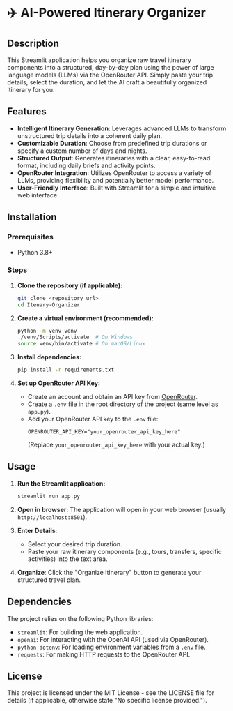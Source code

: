 # ✈️ AI-Powered Itinerary Organizer

## Description
This Streamlit application helps you organize raw travel itinerary components into a structured, day-by-day plan using the power of large language models (LLMs) via the OpenRouter API. Simply paste your trip details, select the duration, and let the AI craft a beautifully organized itinerary for you.

## Features
- **Intelligent Itinerary Generation**: Leverages advanced LLMs to transform unstructured trip details into a coherent daily plan.
- **Customizable Duration**: Choose from predefined trip durations or specify a custom number of days and nights.
- **Structured Output**: Generates itineraries with a clear, easy-to-read format, including daily briefs and activity points.
- **OpenRouter Integration**: Utilizes OpenRouter to access a variety of LLMs, providing flexibility and potentially better model performance.
- **User-Friendly Interface**: Built with Streamlit for a simple and intuitive web interface.

## Installation

### Prerequisites
- Python 3.8+

### Steps
1.  **Clone the repository (if applicable):**
    ```bash
    git clone <repository_url>
    cd Itenary-Organizer
    ```

2.  **Create a virtual environment (recommended):**
    ```bash
    python -m venv venv
    ./venv/Scripts/activate  # On Windows
    source venv/bin/activate # On macOS/Linux
    ```

3.  **Install dependencies:**
    ```bash
    pip install -r requirements.txt
    ```

4.  **Set up OpenRouter API Key:**
    - Create an account and obtain an API key from [OpenRouter](https://openrouter.ai/).
    - Create a `.env` file in the root directory of the project (same level as `app.py`).
    - Add your OpenRouter API key to the `.env` file:
      ```
      OPENROUTER_API_KEY="your_openrouter_api_key_here"
      ```
      (Replace `your_openrouter_api_key_here` with your actual key.)

## Usage

1.  **Run the Streamlit application:**
    ```bash
    streamlit run app.py
    ```

2.  **Open in browser**: The application will open in your web browser (usually `http://localhost:8501`).

3.  **Enter Details**: 
    - Select your desired trip duration.
    - Paste your raw itinerary components (e.g., tours, transfers, specific activities) into the text area.

4.  **Organize**: Click the "Organize Itinerary" button to generate your structured travel plan.

## Dependencies
The project relies on the following Python libraries:
- `streamlit`: For building the web application.
- `openai`: For interacting with the OpenAI API (used via OpenRouter).
- `python-dotenv`: For loading environment variables from a `.env` file.
- `requests`: For making HTTP requests to the OpenRouter API.

## License
This project is licensed under the MIT License - see the LICENSE file for details (if applicable, otherwise state "No specific license provided.").